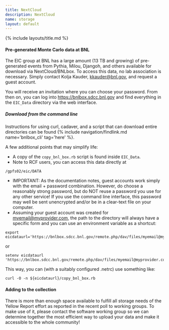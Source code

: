 ```yaml
---
title: NextCloud
description: NextCloud
name: storage
layout: default
---
```


{% include layouts/title.md %}

#### Pre-generated Monte Carlo data at BNL

The EIC group at BNL has a large amount (13 TB and growing) of
pre-generated events from Pythia, Milou, Djangoh, and others available
for download via NextCloud/BNLbox.
To access this data, no lab association is necessary. Simply contact Kolja Kauder, kkauder@bnl.gov, and request a guest account.

You will receive an invitation where you can choose your password. From then on, you can log into
https://bnlbox.sdcc.bnl.gov
and find everything in the ```EIC_Data``` directory via the web interface.


##### Download from the command line ####

Instructions for using curl, cadaver, and a script that can download entire directories can be found
{% include navigation/findlink.md name='bnlbox_cli' tag='here' %}.

A few additional points that may simplify life:
* A copy of the ```copy_bnl_box.rb``` script is found inside ```EIC_Data```.
* Note to RCF users, you can access this data directly at
```
/gpfs02/eic/DATA
```
* IMPORTANT: As the documentation notes, guest accounts work simply with the email + password combination. However, do choose a reasonably strong password, but do NOT reuse a password you use for any other service! If you use the command line interface, this password may well be sent unencrypted and/or be in a clear-text file on your computer.
* Assuming your guest account was created for myemail@myprovider.com, the path to the directory will always have a specific form and you can use an environment variable as a shortcut:
```
export eicdataurl='https://bnlbox.sdcc.bnl.gov/remote.php/dav/files/myemail@myprovider.com/EIC_Data'
```
or
```
setenv eicdataurl 'https://bnlbox.sdcc.bnl.gov/remote.php/dav/files/myemail@myprovider.com/EIC_Data'
```
This way, you can (with a suitably configured .netrc) use something like:
```
curl -O -n ${eicdataurl}/copy_bnl_box.rb
```


#### Adding to the collection ####
There is more than enough space available to fulfill all storage needs
of the Yellow Report effort as reported in the recent poll to working
groups. To make use of it, please contact the software working group
so we can determine together the most efficient way to upload your
data and make it accessible to the whole community!
